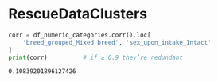 # RescueDataClusters

```python
corr = df_numeric_categories.corr().loc[
    'breed_grouped_Mixed breed', 'sex_upon_intake_Intact'
]
print(corr)          # if ≥ 0.9 they’re redundant
```
```
0.10839201896127426
```
